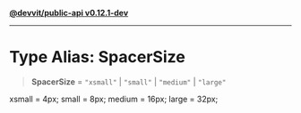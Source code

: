 [**@devvit/public-api v0.12.1-dev**](../../../../../../README.md)

---

# Type Alias: SpacerSize

> **SpacerSize** = `"xsmall"` \| `"small"` \| `"medium"` \| `"large"`

xsmall = 4px;
small = 8px;
medium = 16px;
large = 32px;
